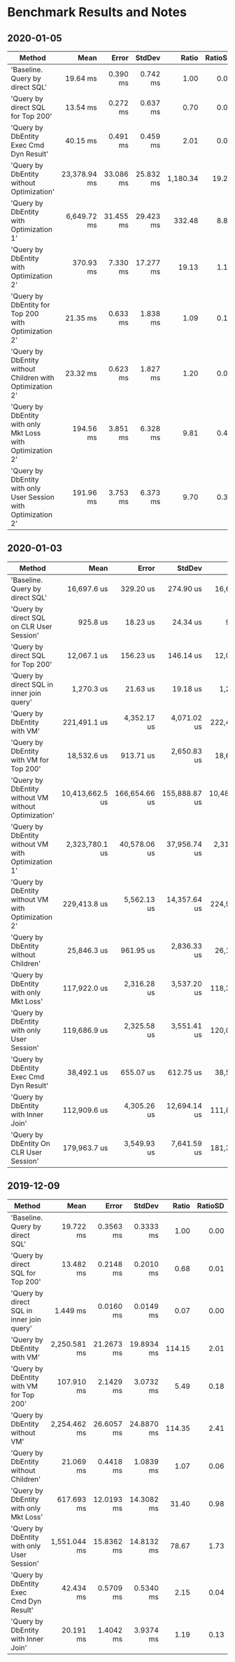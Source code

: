 ﻿# Benchmark Results and Notes

## 2020-01-05

|                                                         Method |         Mean |     Error |    StdDev |    Ratio | RatioSD |
|--------------------------------------------------------------- |-------------:|----------:|----------:|---------:|--------:|
|                                'Baseline. Query by direct SQL' |     19.64 ms |  0.390 ms |  0.742 ms |     1.00 |    0.00 |
|                              'Query by direct SQL for Top 200' |     13.54 ms |  0.272 ms |  0.637 ms |     0.70 |    0.04 |
|                        'Query by DbEntity Exec Cmd Dyn Result' |     40.15 ms |  0.491 ms |  0.459 ms |     2.01 |    0.06 |
|                       'Query by DbEntity without Optimization' | 23,378.94 ms | 33.086 ms | 25.832 ms | 1,180.34 |   19.26 |
|                        'Query by DbEntity with Optimization 1' |  6,649.72 ms | 31.455 ms | 29.423 ms |   332.48 |    8.80 |
|                        'Query by DbEntity with Optimization 2' |    370.93 ms |  7.330 ms | 17.277 ms |    19.13 |    1.11 |
|            'Query by DbEntity for Top 200 with Optimization 2' |     21.35 ms |  0.633 ms |  1.838 ms |     1.09 |    0.12 |
|       'Query by DbEntity without Children with Optimization 2' |     23.32 ms |  0.623 ms |  1.827 ms |     1.20 |    0.09 |
|     'Query by DbEntity with only Mkt Loss with Optimization 2' |    194.56 ms |  3.851 ms |  6.328 ms |     9.81 |    0.42 |
| 'Query by DbEntity with only User Session with Optimization 2' |    191.96 ms |  3.753 ms |  6.373 ms |     9.70 |    0.39 |

## 2020-01-03

|                                              Method |            Mean |         Error |        StdDev |          Median |  Ratio | RatioSD |
|---------------------------------------------------- |----------------:|--------------:|--------------:|----------------:|-------:|--------:|
|                     'Baseline. Query by direct SQL' |     16,697.6 us |     329.20 us |     274.90 us |     16,636.6 us |   1.00 |    0.00 |
|           'Query by direct SQL on CLR User Session' |        925.8 us |      18.23 us |      24.34 us |        929.6 us |   0.05 |    0.00 |
|                   'Query by direct SQL for Top 200' |     12,067.1 us |     156.23 us |     146.14 us |     12,047.3 us |   0.72 |    0.01 |
|           'Query by direct SQL in inner join query' |      1,270.3 us |      21.63 us |      19.18 us |      1,275.4 us |   0.08 |    0.00 |
|                         'Query by DbEntity with VM' |    221,491.1 us |   4,352.17 us |   4,071.02 us |    222,477.8 us |  13.23 |    0.32 |
|             'Query by DbEntity with VM for Top 200' |     18,532.6 us |     913.71 us |   2,650.83 us |     18,622.8 us |   1.18 |    0.18 |
| 'Query by DbEntity without VM without Optimization' | 10,413,662.5 us | 166,654.66 us | 155,888.87 us | 10,489,346.6 us | 623.06 |   17.21 |
|  'Query by DbEntity without VM with Optimization 1' |  2,323,780.1 us |  40,578.06 us |  37,956.74 us |  2,311,550.5 us | 138.65 |    3.42 |
|  'Query by DbEntity without VM with Optimization 2' |    229,413.8 us |   5,562.13 us |  14,357.64 us |    224,949.8 us |  13.67 |    0.98 |
|                'Query by DbEntity without Children' |     25,846.3 us |     961.95 us |   2,836.33 us |     26,165.2 us |   1.55 |    0.18 |
|              'Query by DbEntity with only Mkt Loss' |    117,922.0 us |   2,316.28 us |   3,537.20 us |    118,370.5 us |   7.13 |    0.25 |
|          'Query by DbEntity with only User Session' |    119,686.9 us |   2,325.58 us |   3,551.41 us |    120,035.7 us |   7.15 |    0.29 |
|             'Query by DbEntity Exec Cmd Dyn Result' |     38,492.1 us |     655.07 us |     612.75 us |     38,598.7 us |   2.30 |    0.05 |
|                 'Query by DbEntity with Inner Join' |    112,909.6 us |   4,305.26 us |  12,694.14 us |    111,878.0 us |   6.70 |    0.77 |
|             'Query by DbEntity On CLR User Session' |    179,963.7 us |   3,549.93 us |   7,641.59 us |    181,392.3 us |  10.75 |    0.46 |

## 2019-12-09

|                                     Method |         Mean |      Error |     StdDev |  Ratio | RatioSD |
|------------------------------------------- |-------------:|-----------:|-----------:|-------:|--------:|
|            'Baseline. Query by direct SQL' |    19.722 ms |  0.3563 ms |  0.3333 ms |   1.00 |    0.00 |
|          'Query by direct SQL for Top 200' |    13.482 ms |  0.2148 ms |  0.2010 ms |   0.68 |    0.01 |
|  'Query by direct SQL in inner join query' |     1.449 ms |  0.0160 ms |  0.0149 ms |   0.07 |    0.00 |
|                'Query by DbEntity with VM' | 2,250.581 ms | 21.2673 ms | 19.8934 ms | 114.15 |    2.01 |
|    'Query by DbEntity with VM for Top 200' |   107.910 ms |  2.1429 ms |  3.0732 ms |   5.49 |    0.18 |
|             'Query by DbEntity without VM' | 2,254.462 ms | 26.6057 ms | 24.8870 ms | 114.35 |    2.41 |
|       'Query by DbEntity without Children' |    21.069 ms |  0.4418 ms |  1.0839 ms |   1.07 |    0.06 |
|     'Query by DbEntity with only Mkt Loss' |   617.693 ms | 12.0193 ms | 14.3082 ms |  31.40 |    0.98 |
| 'Query by DbEntity with only User Session' | 1,551.044 ms | 15.8362 ms | 14.8132 ms |  78.67 |    1.73 |
|    'Query by DbEntity Exec Cmd Dyn Result' |    42.434 ms |  0.5709 ms |  0.5340 ms |   2.15 |    0.04 |
|        'Query by DbEntity with Inner Join' |    20.191 ms |  1.4042 ms |  3.9374 ms |   1.19 |    0.13 |
